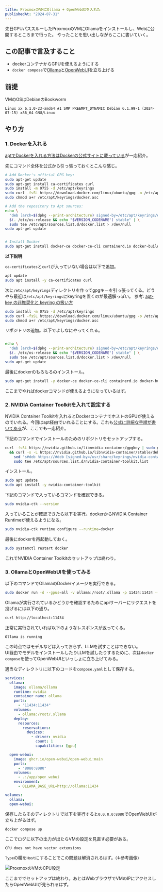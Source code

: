 ```yaml
---
title: ProxmoxのVMにOllama + OpenWebUIを入れた
publishedAt: "2024-07-31"
---
```


先日GPUパススルーしたProxmoxのVMにOllamaをインストールし、Webに公開するところまで行った。
やったことを思い出しながらここに書いていく。

## この記事で言及すること

- dockerコンテナからGPUを使えるようにする
- `docker compose`で[Ollama](https://github.com/ollama/ollama)と[OpenWebUI](https://github.com/open-webui/open-webui)を立ち上げる

## 前提

VMのOSはDebianのBookworm

```
Linux xx 6.1.0-23-amd64 #1 SMP PREEMPT_DYNAMIC Debian 6.1.99-1 (2024-07-15) x86_64 GNU/Linux
```

## やり方

### 1. Dockerを入れる

[aptでDockerを入れる方法はDockerの公式サイトに載っている](https://docs.docker.com/engine/install/ubuntu/#install-using-the-repository)が一応紹介。

先にコマンド全体を公式から引っ張っておくとこんな感じ。

```sh
# Add Docker's official GPG key:
sudo apt-get update
sudo apt-get install ca-certificates curl
sudo install -m 0755 -d /etc/apt/keyrings
sudo curl -fsSL https://download.docker.com/linux/ubuntu/gpg -o /etc/apt/keyrings/docker.asc
sudo chmod a+r /etc/apt/keyrings/docker.asc

# Add the repository to Apt sources:
echo \
  "deb [arch=$(dpkg --print-architecture) signed-by=/etc/apt/keyrings/docker.asc] https://download.docker.com/linux/ubuntu \
  $(. /etc/os-release && echo "$VERSION_CODENAME") stable" | \
  sudo tee /etc/apt/sources.list.d/docker.list > /dev/null
sudo apt-get update


# Install Docker
sudo apt-get install docker-ce docker-ce-cli containerd.io docker-buildx-plugin docker-compose-plugin
```

**以下説明**

`ca-certificates`と`curl`が入っていない場合は以下で追加。

```sh
apt update
sudo apt install -y ca-certificates curl
```

次に`/etc/apt/keyrings`ディレクトリを作ってgpgキーを引っ張ってくる。どうやら最近は`/etc/apt/keyrings`にkeyringを置くのが最適解っぽい。
参考: [apt-key の非推奨化と keyring の扱い方](https://zenn.dev/kariya_mitsuru/articles/a950e0996fb703#fnref-48d3-2)

```sh
sudo install -m 0755 -d /etc/apt/keyrings
sudo curl -fsSL https://download.docker.com/linux/ubuntu/gpg -o /etc/apt/keyrings/docker.asc
sudo chmod a+r /etc/apt/keyrings/docker.asc
```

リポジトリの追加。以下でよしなにやってくれる。

```sh

echo \
  "deb [arch=$(dpkg --print-architecture) signed-by=/etc/apt/keyrings/docker.asc] https://download.docker.com/linux/ubuntu \
  $(. /etc/os-release && echo "$VERSION_CODENAME") stable" | \
  sudo tee /etc/apt/sources.list.d/docker.list > /dev/null
sudo apt-get update
```

最後にdockerのもろもろのインストール。

```sh
sudo apt-get install -y docker-ce docker-ce-cli containerd.io docker-buildx-plugin docker-compose-plugin
```

ここまでやればdockerコマンドが使えるようになっているはず。

### 2. NVIDIA Container Toolkitを入れて設定する

NVIDIA Container Toolkitを入れるとDockerコンテナでホストのGPUが使えるのでいれる。今回はapt経由でいれることにする。これも[公式に詳細な手順が書いてある](https://docs.nvidia.com/datacenter/cloud-native/container-toolkit/latest/install-guide.html#installing-with-apt)が、ここでも一応紹介。

下記のコマンドでインストールのためのリポジトリをセットアップする。

```sh
curl -fsSL https://nvidia.github.io/libnvidia-container/gpgkey | sudo gpg --dearmor -o /usr/share/keyrings/nvidia-container-toolkit-keyring.gpg \
  && curl -s -L https://nvidia.github.io/libnvidia-container/stable/deb/nvidia-container-toolkit.list | \
    sed 's#deb https://#deb [signed-by=/usr/share/keyrings/nvidia-container-toolkit-keyring.gpg] https://#g' | \
    sudo tee /etc/apt/sources.list.d/nvidia-container-toolkit.list
```

インストール。

```sh
sudo apt update
sudo apt install -y nvidia-container-toolkit
```

下記のコマンドで入っているコマンドを確認できる。

```sh
sudo nvidia-ctk --version
```

入っていることが確認できたら以下を実行。dockerからNVIDIA Container Runtimeが使えるようになる。

```sh
sudo nvidia-ctk runtime configure --runtime=docker
```

最後にdockerを再起動しておく。

```sh
sudo systemctl restart docker
```

これでNVIDIA Container Toolkitのセットアップは終わり。

### 3. OllamaとOpenWebUIを使ってみる

以下のコマンドでOllamaのDockerイメージを実行できる。

```sh
sudo docker run -d --gpus=all -v ollama:/root/.ollama -p 11434:11434 --name ollama ollama/ollama
```

Ollamaが実行されているかどうかを確認するためにapiサーバーにリクエストを投げるには以下の通り。

```sh
curl http://localhost:11434
```

正常に実行されていれば以下のようなレスポンスが返ってくる。

```
Ollama is running
```

この時点ではモデルなどは入っておらず、LLMを試すことはできない。  
UI経由でモデルをインストールしたりLLMを試したりするために、次は`docker compose`を使ってOpenWebUIといっしょに立ち上げてみる。

適当なディレクトリに以下のコードを`compose.yaml`として保存する。

```yaml
services:
  ollama:
    image: ollama/ollama
    runtime: nvidia
    container_name: ollama
    ports:
      - "11434:11434"
    volumes:
      - ollama:/root/.ollama
    deploy:
      resources:
        reservations:
          devices:
            - driver: nvidia
              count: 1
              capabilities: [gpu]

  open-webui:
    image: ghcr.io/open-webui/open-webui:main
    ports:
      - "8080:8080"
    volumes:
      - .:/app/open_webui
    environment:
      - OLLAMA_BASE_URL=http://ollama:11434

volumes:
  ollama:
  open-webui:
```

保存したらそのディレクトリで以下を実行すると`0.0.0.0:8080`でOpenWebUIが立ち上がるはず。

```sh
docker compose up
```

ここでログに以下の出力が出たらVMの設定を見直す必要がある。

```
CPU does not have vector extensions
```

`Type`の欄を`Host`にすることでこの問題は解消されるはず。(↓参考画像)

![ProxmoxのVMのCPU設定](https://cdn.sh1ma.dev/20240731_proxmox_ollama-1.png)

ここまででセットアップは終わり。あとはWebブラウザでVMのIPにアクセスしたらOpenWebUIが見られるはず。
